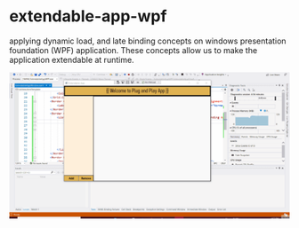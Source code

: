 # extendable-app-wpf
applying dynamic load, and late binding concepts on windows presentation foundation (WPF) application. These concepts allow us to make the application extendable at runtime.

<img src="/extendable app.gif?raw=true">
